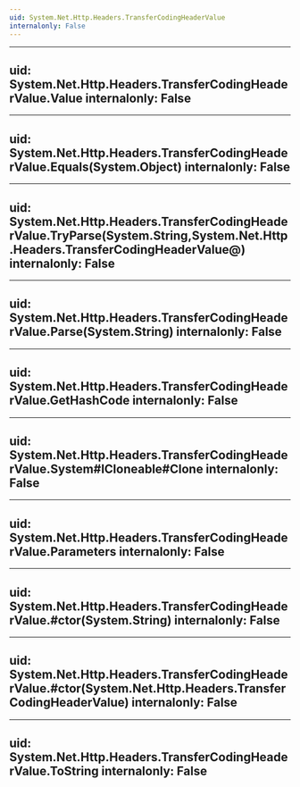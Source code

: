 ```yaml
---
uid: System.Net.Http.Headers.TransferCodingHeaderValue
internalonly: False
---
```


---
uid: System.Net.Http.Headers.TransferCodingHeaderValue.Value
internalonly: False
---

---
uid: System.Net.Http.Headers.TransferCodingHeaderValue.Equals(System.Object)
internalonly: False
---

---
uid: System.Net.Http.Headers.TransferCodingHeaderValue.TryParse(System.String,System.Net.Http.Headers.TransferCodingHeaderValue@)
internalonly: False
---

---
uid: System.Net.Http.Headers.TransferCodingHeaderValue.Parse(System.String)
internalonly: False
---

---
uid: System.Net.Http.Headers.TransferCodingHeaderValue.GetHashCode
internalonly: False
---

---
uid: System.Net.Http.Headers.TransferCodingHeaderValue.System#ICloneable#Clone
internalonly: False
---

---
uid: System.Net.Http.Headers.TransferCodingHeaderValue.Parameters
internalonly: False
---

---
uid: System.Net.Http.Headers.TransferCodingHeaderValue.#ctor(System.String)
internalonly: False
---

---
uid: System.Net.Http.Headers.TransferCodingHeaderValue.#ctor(System.Net.Http.Headers.TransferCodingHeaderValue)
internalonly: False
---

---
uid: System.Net.Http.Headers.TransferCodingHeaderValue.ToString
internalonly: False
---
